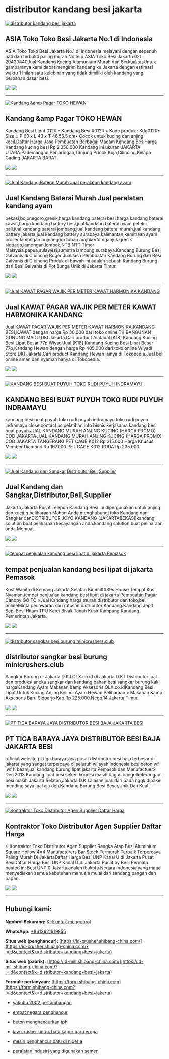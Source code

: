# distributor kandang besi jakarta

<a href="https://swt.shibang-china.com/?l=id&img&k=distributor+kandang+besi+jakarta" target="_blank">![distributor kandang besi jakarta](http://static.shibang-china.com/all-800x300/1369.jpg)</a>

## ASIA Toko Toko Besi Jakarta No.1 di Indonesia
ASIA Toko Toko Besi Jakarta No.1 di Indonesia melayani dengan sepenuh hati dan terbukti paling murah.No telp ASIA Toko Besi Jakarta 021 29430440Jual Kandang Kucing Alumunium Murah dan BerkualitasUntuk gambaranya kami dapat mengirim kandang ke Jakarta dengan estimasi waktu 1 Inilah satu kelebihan yang tidak dimiliki oleh kandang yang berbahan dasar besi.


<a href="https://whatsapp.shibangsoft.com/WhatsApp.php" target="_blank" title="WhatsApp">![](http://static.shibang-china.com/icon/whatsapp.png)</a> <a href="https://swt.shibang-china.com/?l=id&icon&k=distributor+kandang+besi+jakarta" target="_blank">![](http://static.shibang-china.com/icon/chat-id.png)</a>

---

<a href="https://swt.shibang-china.com/?l=id&img&k=distributor+kandang+besi+jakarta" target="_blank">![Kandang &amp Pagar TOKO HEWAN](http://static.shibang-china.com/all-800x300/522.jpg)</a>

## Kandang &amp Pagar TOKO HEWAN
Kandang Besi Lipat 012R • Kandang Besi #012R.• Kode produk : Kdg012R• Size ± P 60 x L 43 x T 46 55.5 cm• Cocok untuk kucing dan anjing kecil.Daftar Harga Jasa Pembuatan Berbagai Macam Kandang BesiHarga Kandang kucing besi Rp 2.350.000 Kandang ini ukuran JAKARTA UTARA.Pademangan,Penjaringan,Tanjung Priook,Koja,Cilincing,Kelapa Gading.JAKARTA BARAT.


<a href="https://whatsapp.shibangsoft.com/WhatsApp.php" target="_blank" title="WhatsApp">![](http://static.shibang-china.com/icon/whatsapp.png)</a> <a href="https://swt.shibang-china.com/?l=id&icon&k=distributor+kandang+besi+jakarta" target="_blank">![](http://static.shibang-china.com/icon/chat-id.png)</a>

---

<a href="https://swt.shibang-china.com/?l=id&img&k=distributor+kandang+besi+jakarta" target="_blank">![Jual Kandang Baterai Murah Jual peralatan kandang ayam](http://static.shibang-china.com/all-800x300/1070.jpg)</a>

## Jual Kandang Baterai Murah Jual peralatan kandang ayam
bekasi,bojonegoro,gresik,harga kandang baterai besi,harga kandang baterai kawat,harga kandang battery besi,jual kandang baterai ayam petelur bali,jual kandang baterai jombang,jual kandang baterai murah,jual kandang battery jakarta,jual kandang battery surabaya,kalimantan,kemitraan ayam broiler lamongan bojonegoro tuban mojokerto nganjuk gresik sidoarjo,lamongan,lombok,NTB NTT Timor Malaysia,papua,sulawesi,sumatra lampung,surabaya.Kandang Burung Besi Galvanis di Cibinong Bogor JualJasa Pembuatan Kandang Burung dari Besi Galvanis di Cibinong Produk di bawah ini adalah sebuah Kandang Burung dari Besi Galvanis di Pot Bunga Unik di Jakarta Timur.


<a href="https://whatsapp.shibangsoft.com/WhatsApp.php" target="_blank" title="WhatsApp">![](http://static.shibang-china.com/icon/whatsapp.png)</a> <a href="https://swt.shibang-china.com/?l=id&icon&k=distributor+kandang+besi+jakarta" target="_blank">![](http://static.shibang-china.com/icon/chat-id.png)</a>

---

<a href="https://swt.shibang-china.com/?l=id&img&k=distributor+kandang+besi+jakarta" target="_blank">![Jual KAWAT PAGAR WAJIK PER METER KAWAT HARMONIKA KANDANG](http://static.shibang-china.com/all-800x300/153.jpg)</a>

## Jual KAWAT PAGAR WAJIK PER METER KAWAT HARMONIKA KANDANG
Jual KAWAT PAGAR WAJIK PER METER KAWAT HARMONIKA KANDANG BESI,KAWAT dengan harga Rp 30.000 dari toko online TK BANGUNAN GUNUNG MADU,DKI Jakarta.Cari product AlatJual [K18] Kandang Kucing Besi Lipat Besar 77p WiyadiJual [K18] Kandang Kucing Besi Lipat Besar 77p,Kandang Hewan dengan harga Rp 405.000 dari toko online Wiyadi Store,DKI Jakarta.Cari product Kandang Hewan lainya di Tokopedia.Jual beli online aman dan nyaman hanya di Tokopedia.


<a href="https://whatsapp.shibangsoft.com/WhatsApp.php" target="_blank" title="WhatsApp">![](http://static.shibang-china.com/icon/whatsapp.png)</a> <a href="https://swt.shibang-china.com/?l=id&icon&k=distributor+kandang+besi+jakarta" target="_blank">![](http://static.shibang-china.com/icon/chat-id.png)</a>

---

<a href="https://swt.shibang-china.com/?l=id&img&k=distributor+kandang+besi+jakarta" target="_blank">![KANDANG BESI BUAT PUYUH TOKO RUDI PUYUH INDRAMAYU](http://static.shibang-china.com/all-800x300/535.jpg)</a>

## KANDANG BESI BUAT PUYUH TOKO RUDI PUYUH INDRAMAYU
kandang besi buat puyuh toko rudi puyuh indramayu.toko rudi puyuh indramayu close.contact us pelatihan info bisnis kerjasama kandang besi buat puyuh.JUAL KANDANG MURAH ANJING KUCING (HARGA PROMO) COD JAKARTAJUAL KANDANG MURAH ANJING KUCING (HARGA PROMO) COD JAKARTA TANGERANG PET CAGE K012 Rp 215.000 Harga Khusus Member Diamond Rp 167.000 PET CAGE K012 RODA Rp 235.000


<a href="https://whatsapp.shibangsoft.com/WhatsApp.php" target="_blank" title="WhatsApp">![](http://static.shibang-china.com/icon/whatsapp.png)</a> <a href="https://swt.shibang-china.com/?l=id&icon&k=distributor+kandang+besi+jakarta" target="_blank">![](http://static.shibang-china.com/icon/chat-id.png)</a>

---

<a href="https://swt.shibang-china.com/?l=id&img&k=distributor+kandang+besi+jakarta" target="_blank">![Jual Kandang dan Sangkar,Distributor,Beli,Supplier](http://static.shibang-china.com/all-800x300/955.jpg)</a>

## Jual Kandang dan Sangkar,Distributor,Beli,Supplier
Jakarta,Jakarta Pusat.Telepon Kandang Besi ini dipergunakan untuk anjing dan kucing peliharaan Mohon Anda menghubungi toko Kandang dan Sangkar danDISTRIBUTOR JOYO KANDANG (JAKARTABEKASI)kandang solution buat peliharaan kesayangan anda.kandang solution buat peliharaan anda.Memuat


<a href="https://whatsapp.shibangsoft.com/WhatsApp.php" target="_blank" title="WhatsApp">![](http://static.shibang-china.com/icon/whatsapp.png)</a> <a href="https://swt.shibang-china.com/?l=id&icon&k=distributor+kandang+besi+jakarta" target="_blank">![](http://static.shibang-china.com/icon/chat-id.png)</a>

---

<a href="https://swt.shibang-china.com/?l=id&img&k=distributor+kandang+besi+jakarta" target="_blank">![tempat penjualan kandang besi lipat di jakarta Pemasok](http://static.shibang-china.com/all-800x300/476.jpg)</a>

## tempat penjualan kandang besi lipat di jakarta Pemasok
Kost Wanita di Kemang Jakarta Selatan Kimmi&#39s House Tempat Kost Nyaman.tempat penjualan kandang besi lipat di jakarta Pembuatan Pagar Canopy GO TO »Jual Kandang harga murah distributor dan toko,beli onlineMinta penawaran dari ratusan distributor Kandang.Kandang Jepit Sapi:Besi Hitam TPU Karet Bivak Tanah Kusir Kampung Kandang Pemerintah Jakarta.


<a href="https://whatsapp.shibangsoft.com/WhatsApp.php" target="_blank" title="WhatsApp">![](http://static.shibang-china.com/icon/whatsapp.png)</a> <a href="https://swt.shibang-china.com/?l=id&icon&k=distributor+kandang+besi+jakarta" target="_blank">![](http://static.shibang-china.com/icon/chat-id.png)</a>

---

<a href="https://swt.shibang-china.com/?l=id&img&k=distributor+kandang+besi+jakarta" target="_blank">![distributor sangkar besi burung minicrushers.club](http://static.shibang-china.com/all-800x300/599.jpg)</a>

## distributor sangkar besi burung minicrushers.club
Sangkar Burung di Jakarta D.K.I.OLX.co.id di Jakarta D.K.I.Distributor jual dan produksi aneka sangkar dan kandang bahan besi sangkar burung kaki hargaKandang Ayam Makanan &amp Aksesoris OLX.co.idKandang Besi Lipat Untuk Kucing Anjing Kelinci Ayam.Hewan Peliharaan » Makanan &amp Aksesoris Baru Sidoarjo Kab.Rp 225.000.Nego.14 Jakarta Timur.


<a href="https://whatsapp.shibangsoft.com/WhatsApp.php" target="_blank" title="WhatsApp">![](http://static.shibang-china.com/icon/whatsapp.png)</a> <a href="https://swt.shibang-china.com/?l=id&icon&k=distributor+kandang+besi+jakarta" target="_blank">![](http://static.shibang-china.com/icon/chat-id.png)</a>

---

<a href="https://swt.shibang-china.com/?l=id&img&k=distributor+kandang+besi+jakarta" target="_blank">![PT TIGA BARAYA JAYA DISTRIBUTOR BESI BAJA JAKARTA BESI](http://static.shibang-china.com/all-800x300/790.jpg)</a>

## PT TIGA BARAYA JAYA DISTRIBUTOR BESI BAJA JAKARTA BESI
official website pt tiga baraya jaya pusat distributor besi baja terbesar di jakarta yang sangat terpercaya di seluruh wilayah indonesia besi beton wf iwf h beamjual kandang burung lipat jakarta Pemasok dan Manufactuer2 Des 2013 Kandang lipat besi seken kondisi masih bagus bangetketerangan: besi masih Jakarta Selatan,Jakarta D.K.I.alasan jual: dari pada nggk dipake mending saya jual aja deh.Kandang Burung Besi Besar,Unik Dan Kuat.


<a href="https://whatsapp.shibangsoft.com/WhatsApp.php" target="_blank" title="WhatsApp">![](http://static.shibang-china.com/icon/whatsapp.png)</a> <a href="https://swt.shibang-china.com/?l=id&icon&k=distributor+kandang+besi+jakarta" target="_blank">![](http://static.shibang-china.com/icon/chat-id.png)</a>

---

<a href="https://swt.shibang-china.com/?l=id&img&k=distributor+kandang+besi+jakarta" target="_blank">![Kontraktor Toko Distributor Agen Supplier Daftar Harga](http://static.shibang-china.com/all-800x300/1164.jpg)</a>

## Kontraktor Toko Distributor Agen Supplier Daftar Harga
←Kontraktor Toko Distributor Agen Supplier Rangka Atap Besi Aluminium Square Hollow 4×4 Manufacturers Bar Stock Termurah Terbaik Terpercaya Paling Murah Di JakartaDaftar Harga Besi UNP Kanal U di Jakarta Pusat BesiDaftar Harga Besi UNP Kanal U di Jakarta Pusat by Besi Permata posted in: Besi UNP 0 Jakarta adalah ibukota Negara Indonesia yang mana menyediakan semua kebutuhan manusia mulai dari sandang,pangan dan papan.


<a href="https://whatsapp.shibangsoft.com/WhatsApp.php" target="_blank" title="WhatsApp">![](http://static.shibang-china.com/icon/whatsapp.png)</a> <a href="https://swt.shibang-china.com/?l=id&icon&k=distributor+kandang+besi+jakarta" target="_blank">![](http://static.shibang-china.com/icon/chat-id.png)</a>

---
## Hubungi kami:

**Ngobrol Sekarang:** [Klik untuk mengobrol](https://swt.shibang-china.com?l=id&contact&k=distributor+kandang+besi+jakarta)

**WhatsApp:**  [+8613621919955](https://whatsapp.shibangsoft.com/WhatsApp.php)

**Situs web (penghancur):** [https://id-crusher.shibang-china.com/](https://id-crusher.shibang-china.com/?l=id&contact&k=distributor+kandang+besi+jakarta)

**Situs web (pabrik):** [https://id-mill.shibang-china.com/](https://id-mill.shibang-china.com/?l=id&contact&k=distributor+kandang+besi+jakarta)

**Formulir pertanyaan:** [https://form.shibang-china.com](https://form.shibang-china.com?l=id&contact&k=distributor+kandang+besi+jakarta)

* [yakubu 2002 pertambangan](../41/yakubu%202002%20pertambangan.md)

* [empat negara penghancur](../50/empat%20negara%20penghancur.md)

* [beton menghancurkan tph](../43/beton%20menghancurkan%20tph.md)

* [jaw crusher untuk batu kapur baru eropa](../50/jaw%20crusher%20untuk%20batu%20kapur%20baru%20eropa.md)

* [mesin penghancur batu di nigeria](../42/mesin%20penghancur%20batu%20di%20nigeria.md)

* [peralatan industri yang digunakan semen](../47/peralatan%20industri%20yang%20digunakan%20semen.md)